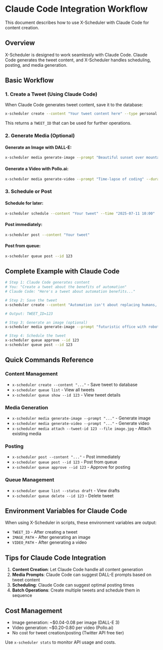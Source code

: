 # Claude Code Integration Workflow

This document describes how to use X-Scheduler with Claude Code for content creation.

## Overview

X-Scheduler is designed to work seamlessly with Claude Code. Claude Code generates the tweet content, and X-Scheduler handles scheduling, posting, and media generation.

## Basic Workflow

### 1. Create a Tweet (Using Claude Code)

When Claude Code generates tweet content, save it to the database:

```bash
x-scheduler create --content "Your tweet content here" --type personal
```

This returns a `TWEET_ID` that can be used for further operations.

### 2. Generate Media (Optional)

#### Generate an Image with DALL-E:
```bash
x-scheduler media generate-image --prompt "Beautiful sunset over mountains" --tweet-id 123
```

#### Generate a Video with Pollo.ai:
```bash
x-scheduler media generate-video --prompt "Time-lapse of coding" --duration 10 --tweet-id 123
```

### 3. Schedule or Post

#### Schedule for later:
```bash
x-scheduler schedule --content "Your tweet" --time "2025-07-11 10:00"
```

#### Post immediately:
```bash
x-scheduler post --content "Your tweet"
```

#### Post from queue:
```bash
x-scheduler queue post --id 123
```

## Complete Example with Claude Code

```bash
# Step 1: Claude Code generates content
# You: "Create a tweet about the benefits of automation"
# Claude Code: "Here's a tweet about automation benefits..."

# Step 2: Save the tweet
x-scheduler create --content "Automation isn't about replacing humans, it's about amplifying human potential. When we automate repetitive tasks, we free our minds for creativity, strategy, and meaningful connections. 🚀 #Productivity #Automation"

# Output: TWEET_ID=123

# Step 3: Generate an image (optional)
x-scheduler media generate-image --prompt "futuristic office with robots and humans working together harmoniously" --tweet-id 123

# Step 4: Schedule the tweet
x-scheduler queue approve --id 123
x-scheduler queue post --id 123
```

## Quick Commands Reference

### Content Management
- `x-scheduler create --content "..."` - Save tweet to database
- `x-scheduler queue list` - View all tweets
- `x-scheduler queue show --id 123` - View tweet details

### Media Generation
- `x-scheduler media generate-image --prompt "..."` - Generate image
- `x-scheduler media generate-video --prompt "..."` - Generate video
- `x-scheduler media attach --tweet-id 123 --file image.jpg` - Attach existing media

### Posting
- `x-scheduler post --content "..."` - Post immediately
- `x-scheduler queue post --id 123` - Post from queue
- `x-scheduler queue approve --id 123` - Approve for posting

### Queue Management
- `x-scheduler queue list --status draft` - View drafts
- `x-scheduler queue delete --id 123` - Delete tweet

## Environment Variables for Claude Code

When using X-Scheduler in scripts, these environment variables are output:
- `TWEET_ID` - After creating a tweet
- `IMAGE_PATH` - After generating an image
- `VIDEO_PATH` - After generating a video

## Tips for Claude Code Integration

1. **Content Creation**: Let Claude Code handle all content generation
2. **Media Prompts**: Claude Code can suggest DALL-E prompts based on tweet content
3. **Scheduling**: Claude Code can suggest optimal posting times
4. **Batch Operations**: Create multiple tweets and schedule them in sequence

## Cost Management

- Image generation: ~$0.04-0.08 per image (DALL-E 3)
- Video generation: ~$0.20-0.80 per video (Pollo.ai)
- No cost for tweet creation/posting (Twitter API free tier)

Use `x-scheduler stats` to monitor API usage and costs.